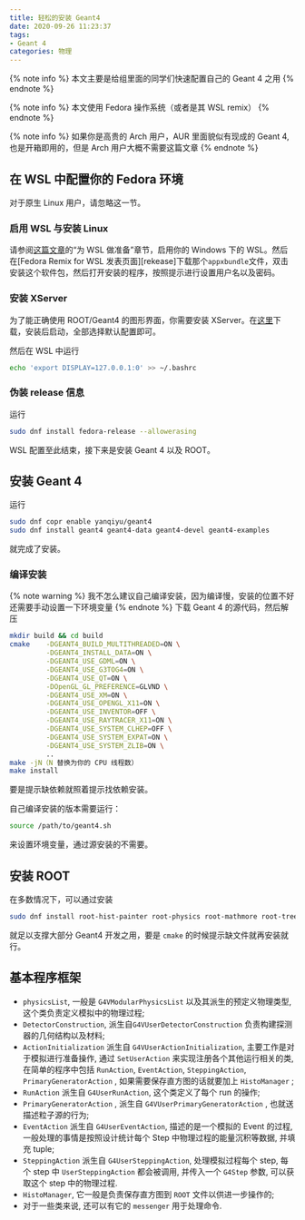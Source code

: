 ```yaml
---
title: 轻松的安装 Geant4
date: 2020-09-26 11:23:37
tags: 
- Geant 4
categories: 物理
---
```


{% note info %}
本文主要是给组里面的同学们快速配置自己的 Geant 4 之用
{% endnote %}

{% note info %}
本文使用 Fedora 操作系统（或者是其 WSL remix）
{% endnote %}

{% note info %}
如果你是高贵的 Arch 用户，AUR 里面貌似有现成的 Geant 4, 也是开箱即用的，但是 Arch 用户大概不需要这篇文章
{% endnote %}


## 在 WSL 中配置你的 Fedora 环境
对于原生 Linux 用户，请忽略这一节。

### 启用 WSL 与安装 Linux
请参阅[这篇文章][enable_wsl]的“为 WSL 做准备”章节，启用你的 Windows 下的 WSL。然后在[Fedora Remix for WSL 发表页面][rekease]下载那个`appxbundle`文件，双击安装这个软件包，然后打开安装的程序，按照提示进行设置用户名以及密码。

### 安装 XServer
为了能正确使用 ROOT/Geant4 的图形界面，你需要安装 XServer。在[这里][Xsrv_install]下载，安装后启动，全部选择默认配置即可。

然后在 WSL 中运行
```Bash
echo 'export DISPLAY=127.0.0.1:0' >> ~/.bashrc
```

### 伪装 release 信息
运行
```Bash
sudo dnf install fedora-release --allowerasing 
```

WSL 配置至此结束，接下来是安装 Geant 4 以及 ROOT。

## 安装 Geant 4
运行
```Bash
sudo dnf copr enable yanqiyu/geant4
sudo dnf install geant4 geant4-data geant4-devel geant4-examples
```
就完成了安装。

### 编译安装
{% note warning %}
我不怎么建议自己编译安装，因为编译慢，安装的位置不好还需要手动设置一下环境变量
{% endnote %}
下载 Geant 4 的源代码，然后解压
```Bash
mkdir build && cd build
cmake    -DGEANT4_BUILD_MULTITHREADED=ON \
         -DGEANT4_INSTALL_DATA=ON \
         -DGEANT4_USE_GDML=ON \
         -DGEANT4_USE_G3TOG4=ON \
         -DGEANT4_USE_QT=ON \
         -DOpenGL_GL_PREFERENCE=GLVND \
         -DGEANT4_USE_XM=ON \
         -DGEANT4_USE_OPENGL_X11=ON \
         -DGEANT4_USE_INVENTOR=OFF \
         -DGEANT4_USE_RAYTRACER_X11=ON \
         -DGEANT4_USE_SYSTEM_CLHEP=OFF \
         -DGEANT4_USE_SYSTEM_EXPAT=ON \
         -DGEANT4_USE_SYSTEM_ZLIB=ON \
         ..
make -jN（N 替换为你的 CPU 线程数）
make install
```
要是提示缺依赖就照着提示找依赖安装。

自己编译安装的版本需要运行：

```bash
source /path/to/geant4.sh
```
来设置环境变量，通过源安装的不需要。

## 安装 ROOT
在多数情况下，可以通过安装
```Bash
sudo dnf install root-hist-painter root-physics root-mathmore root-tree-dataframe root-hist root-spectrum root-net root-tree-ntuple root-graf-x11 root-graf3d root-vecops root-matrix root root-multiproc root-icons root-tree root-graf-postscript root-gui root-graf-gpad root-tree-player root-cling root-minuit root-fonts root-graf-asimage root-graf root-core root-mathcore root-io root-gui-ged
```
就足以支撑大部分 Geant4 开发之用，要是 `cmake` 的时候提示缺文件就再安装就行。

## 基本程序框架
- `physicsList`, 一般是 `G4VModularPhysicsList` 以及其派生的预定义物理类型, 这个类负责定义模拟中的物理过程;
- `DetectorConstruction`, 派生自`G4VUserDetectorConstruction` 负责构建探测器的几何结构以及材料;
- `ActionInitialization` 派生自 `G4VUserActionInitialization`, 主要工作是对于模拟进行准备操作, 通过 `SetUserAction` 来实现注册各个其他运行相关的类, 在简单的程序中包括 `RunAction`, `EventAction`, `SteppingAction`, `PrimaryGeneratorAction` , 如果需要保存直方图的话就要加上 `HistoManager` ;
- `RunAction` 派生自 `G4UserRunAction`, 这个类定义了每个 run 的操作;
- `PrimaryGeneratorAction` , 派生自 `G4VUserPrimaryGeneratorAction` , 也就送描述粒子源的行为;
- `EventAction` 派生自 `G4UserEventAction`, 描述的是一个模拟的 Event 的过程, 一般处理的事情是按照设计统计每个 Step 中物理过程的能量沉积等数据, 并填充 tuple;
- `SteppingAction` 派生自 `G4UserSteppingAction`, 处理模拟过程每个 step, 每个 step 中 `UserSteppingAction` 都会被调用, 并传入一个 `G4Step` 参数, 可以获取这个 step 中的物理过程.
- `HistoManager`, 它一般是负责保存直方图到 `ROOT` 文件以供进一步操作的;
- 对于一些类来说, 还可以有它的 `messenger` 用于处理命令.

[enable_wsl]: https://zhuanlan.zhihu.com/p/35801201
[release]: https://github.com/WhitewaterFoundry/Fedora-Remix-for-WSL/releases/tag/31.5.0
[Xsrv_install]: https://sourceforge.net/projects/vcxsrv/